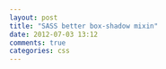 ```yaml
---
layout: post
title: "SASS better box-shadow mixin"
date: 2012-07-03 13:12
comments: true
categories: css
---
```

